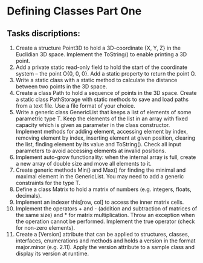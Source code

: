 # Defining Classes Part One

## Tasks discriptions:

1. Create a structure Point3D to hold a 3D-coordinate {X, Y, Z} in the Euclidian 3D space. Implement the ToString() to enable printing a 3D point.
2. Add a private static read-only field to hold the start of the coordinate system – the point O{0, 0, 0}. Add a static property to return the point O.
3. Write a static class with a static method to calculate the distance between two points in the 3D space.
4. Create a class Path to hold a sequence of points in the 3D space. Create a static class PathStorage with static methods to save and load paths from a text file. Use a file format of your choice.
5. Write a generic class GenericList<T> that keeps a list of elements of some parametric type T. Keep the elements of the list in an array with fixed capacity which is given as parameter in the class constructor. Implement methods for adding element, accessing element by index, removing element by index, inserting element at given position, clearing the list, finding element by its value and ToString(). Check all input parameters to avoid accessing elements at invalid positions.
6. Implement auto-grow functionality: when the internal array is full, create a new array of double size and move all elements to it.
7. Create generic methods Min<T>() and Max<T>() for finding the minimal and maximal element in the  GenericList<T>. You may need to add a generic constraints for the type T.
8. Define a class Matrix<T> to hold a matrix of numbers (e.g. integers, floats, decimals). 
9. Implement an indexer this[row, col] to access the inner matrix cells.
10. Implement the operators + and - (addition and subtraction of matrices of the same size) and * for matrix multiplication. Throw an exception when the operation cannot be performed. Implement the true operator (check for non-zero elements).
11. Create a [Version] attribute that can be applied to structures, classes, interfaces, enumerations and methods and holds a version in the format major.minor (e.g. 2.11). Apply the version attribute to a sample class and display its version at runtime.

